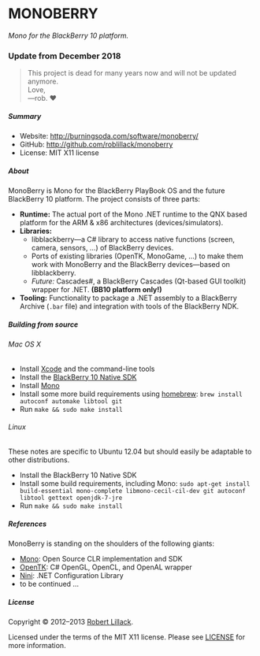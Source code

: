 

# MONOBERRY #


_Mono for the BlackBerry 10 platform._

### Update from December 2018 ###

> This project is dead for many years now and will not be updated anymore. \
> Love, \
> —rob. ❤️

##### Summary #####

* Website: http://burningsoda.com/software/monoberry/
* GitHub: http://github.com/roblillack/monoberry
* License: MIT X11 license

##### About #####

MonoBerry is Mono for the BlackBerry PlayBook OS and the future BlackBerry 10
platform. The project consists of three parts:

* **Runtime:** The actual port of the Mono .NET runtime to the QNX based
               platform for the ARM & x86 architectures (devices/simulators).
* **Libraries:**
  * libblackberry—a C# library to access native functions (screen, camera,
    sensors, …) of BlackBerry devices.
  * Ports of existing libraries (OpenTK, MonoGame, …) to make them work with
    MonoBerry and the BlackBerry devices—based on libblackberry.
  * _Future:_ Cascades#, a BlackBerry Cascades (Qt-based GUI toolkit) wrapper
    for .NET. **(BB10 platform only!)**
* **Tooling:** Functionality to package a .NET assembly to a BlackBerry Archive
               (`.bar` file) and integration with tools of the BlackBerry NDK.

##### Building from source #####

###### Mac OS X ######

* Install [Xcode](https://itunes.apple.com/de/app/xcode/id497799835) and the command-line tools
* Install the [BlackBerry 10 Native SDK](http://developer.blackberry.com/native/download/)
* Install [Mono](http://go-mono.com/mono-downloads/)
* Install some more build requirements using [homebrew](http://brew.sh/):
  `brew install autoconf automake libtool git`
* Run `make && sudo make install`

###### Linux ######

These notes are specific to Ubuntu 12.04 but should easily be
adaptable to other distributions.

* Install the BlackBerry 10 Native SDK
* Install some build requirements, including Mono:
  `sudo apt-get install build-essential mono-complete libmono-cecil-cil-dev git autoconf libtool gettext openjdk-7-jre`
* Run `make && sudo make install`

##### References #####

MonoBerry is standing on the shoulders of the following giants:

* [Mono](http://mono-project.com/): Open Source CLR implementation and SDK
* [OpenTK](http://www.opentk.com/): C# OpenGL, OpenCL, and OpenAL wrapper
* [Nini](http://nini.sourceforge.net/): .NET Configuration Library
* to be continued …

##### License #####

Copyright &copy; 2012&ndash;2013 [Robert Lillack](http://roblillack.net/).

Licensed under the terms of the MIT X11 license. Please see
[LICENSE](https://github.com/roblillack/monoberry/blob/master/LICENSE)
for more information.
